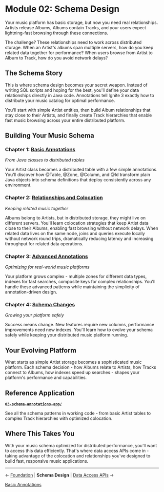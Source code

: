 <!--
Licensed under Creative Commons Attribution-NonCommercial-ShareAlike 4.0 International (CC BY-NC-SA 4.0)
SPDX-License-Identifier: CC-BY-NC-SA-4.0
For full license text, see LICENSE-CC-BY-NC-SA-4.0
-->

# Module 02: Schema Design

Your music platform has basic storage, but now you need real relationships. Artists release Albums, Albums contain Tracks, and your users expect lightning-fast browsing through these connections.

The challenge? These relationships need to work across distributed storage. When an Artist's albums span multiple servers, how do you keep related data together for performance? When users browse from Artist to Album to Track, how do you avoid network delays?

## The Schema Story

This is where schema design becomes your secret weapon. Instead of writing SQL scripts and hoping for the best, you'll define your data relationships directly in Java code. Annotations tell Ignite 3 exactly how to distribute your music catalog for optimal performance.

You'll start with simple Artist entities, then build Album relationships that stay close to their Artists, and finally create Track hierarchies that enable fast music browsing across your entire distributed platform.

## Building Your Music Schema

### Chapter 1: [Basic Annotations](./01-basic-annotations.md)

*From Java classes to distributed tables*

Your Artist class becomes a distributed table with a few simple annotations. You'll discover how @Table, @Zone, @Column, and @Id transform plain Java objects into schema definitions that deploy consistently across any environment.

### Chapter 2: [Relationships and Colocation](./02-relationships-and-colocation.md)

*Keeping related music together*

Albums belong to Artists, but in distributed storage, they might live on different servers. You'll learn colocation strategies that keep Artist data close to their Albums, enabling fast browsing without network delays. When related data lives on the same node, joins and queries execute locally without network round trips, dramatically reducing latency and increasing throughput for related data operations.

### Chapter 3: [Advanced Annotations](./03-advanced-annotations.md)

*Optimizing for real-world music platforms*

Your platform grows complex - multiple zones for different data types, indexes for fast searches, composite keys for complex relationships. You'll handle these advanced patterns while maintaining the simplicity of annotation-driven design.

### Chapter 4: [Schema Changes](./04-schema-evolution.md)

*Growing your platform safely*

Success means change. New features require new columns, performance improvements need new indexes. You'll learn how to evolve your schema safely while keeping your distributed music platform running.

## Your Evolving Platform

What starts as simple Artist storage becomes a sophisticated music platform. Each schema decision - how Albums relate to Artists, how Tracks connect to Albums, how indexes speed up searches - shapes your platform's performance and capabilities.

## Reference Application

**[`03-schema-annotations-app/`](../../ignite3-reference-apps/03-schema-annotations-app/)**

See all the schema patterns in working code - from basic Artist tables to complex Track hierarchies with optimized colocation.

## Where This Takes You

With your music schema optimized for distributed performance, you'll want to access this data efficiently. That's where data access APIs come in - taking advantage of the colocation and relationships you've designed to build fast, responsive music applications.

---

← [Foundation](../01-foundation/) | **Schema Design** | [Data Access APIs](../03-data-access-apis/) →

[Basic Annotations](./01-basic-annotations.md)
